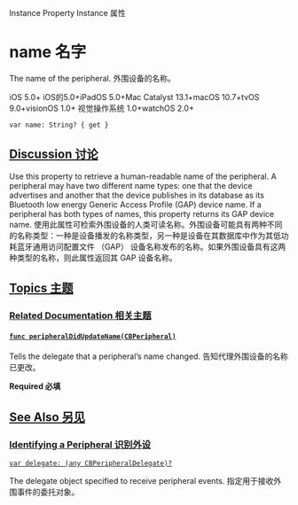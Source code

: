 Instance Property Instance 属性

# name 名字

The name of the peripheral.
外围设备的名称。

iOS 5.0+ iOS的5.0+iPadOS 5.0+Mac Catalyst 13.1+macOS 10.7+tvOS 9.0+visionOS 1.0+ 视觉操作系统 1.0+watchOS 2.0+

```
var name: String? { get }
```



## [Discussion 讨论](https://developer.apple.com/documentation/corebluetooth/cbperipheral/name#Discussion)

Use this property to retrieve a human-readable name of the peripheral. A peripheral may have two different name types: one that the device advertises and another that the device publishes in its database as its Bluetooth low energy Generic Access Profile (GAP) device name. If a peripheral has both types of names, this property returns its GAP device name.
使用此属性可检索外围设备的人类可读名称。外围设备可能具有两种不同的名称类型：一种是设备播发的名称类型，另一种是设备在其数据库中作为其低功耗蓝牙通用访问配置文件 （GAP） 设备名称发布的名称。如果外围设备具有这两种类型的名称，则此属性返回其 GAP 设备名称。



## [Topics 主题](https://developer.apple.com/documentation/corebluetooth/cbperipheral/name#topics)

### [Related Documentation 相关主题](https://developer.apple.com/documentation/corebluetooth/cbperipheral/name#Related-Documentation)

#### [`func peripheralDidUpdateName(CBPeripheral)`](https://developer.apple.com/documentation/corebluetooth/cbperipheraldelegate/peripheraldidupdatename(_:))

Tells the delegate that a peripheral’s name changed.
告知代理外围设备的名称已更改。

**Required 必填**



## [See Also 另见](https://developer.apple.com/documentation/corebluetooth/cbperipheral/name#see-also)

### [Identifying a Peripheral 识别外设](https://developer.apple.com/documentation/corebluetooth/cbperipheral/name#Identifying-a-Peripheral)

[`var delegate: (any CBPeripheralDelegate)?`](https://developer.apple.com/documentation/corebluetooth/cbperipheral/delegate)

The delegate object specified to receive peripheral events.
指定用于接收外围事件的委托对象。
